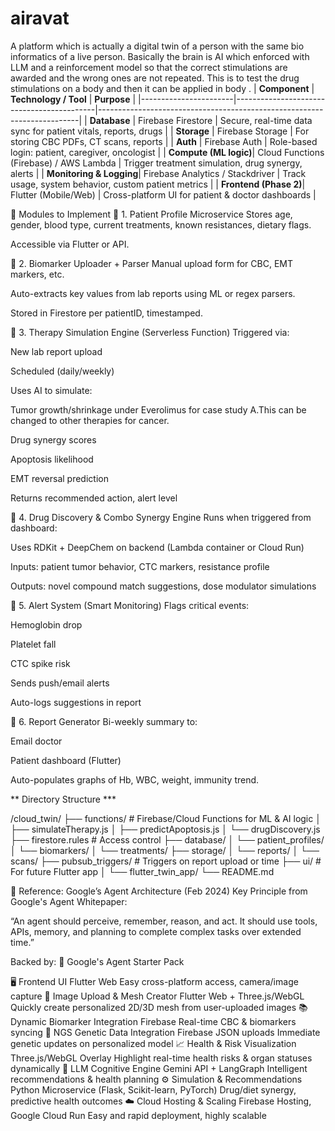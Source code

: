 # airavat
A platform which is actually a digital twin of a person with the same bio informatics of a live person. Basically the brain is AI which enforced with LLM and a reinforcement model so that the correct stimulations are awarded and the wrong ones are not repeated. This is to test the drug stimulations on a body and then it can be applied in body .
| **Component**         | **Technology / Tool**                     | **Purpose**                                                             |
|-----------------------|-------------------------------------------|-------------------------------------------------------------------------|
| **Database**          | Firebase Firestore                        | Secure, real-time data sync for patient vitals, reports, drugs         |
| **Storage**           | Firebase Storage                          | For storing CBC PDFs, CT scans, reports                                |
| **Auth**              | Firebase Auth                             | Role-based login: patient, caregiver, oncologist                       |
| **Compute (ML logic)**| Cloud Functions (Firebase) / AWS Lambda   | Trigger treatment simulation, drug synergy, alerts                     |
| **Monitoring & Logging**| Firebase Analytics / Stackdriver        | Track usage, system behavior, custom patient metrics                   |
| **Frontend (Phase 2)**| Flutter (Mobile/Web)                      | Cross-platform UI for patient & doctor dashboards                      |


🧠 Modules to Implement
🔹 1. Patient Profile Microservice
Stores age, gender, blood type, current treatments, known resistances, dietary flags.

Accessible via Flutter or API.

🔹 2. Biomarker Uploader + Parser
Manual upload form for CBC, EMT markers, etc.

Auto-extracts key values from lab reports using ML or regex parsers.

Stored in Firestore per patientID, timestamped.

🔹 3. Therapy Simulation Engine (Serverless Function)
Triggered via:

New lab report upload

Scheduled (daily/weekly)

Uses AI to simulate:

Tumor growth/shrinkage under Everolimus for case study A.This can be changed to other therapies for cancer.

Drug synergy scores

Apoptosis likelihood

EMT reversal prediction

Returns recommended action, alert level

🔹 4. Drug Discovery & Combo Synergy Engine
Runs when triggered from dashboard:

Uses RDKit + DeepChem on backend (Lambda container or Cloud Run)

Inputs: patient tumor behavior, CTC markers, resistance profile

Outputs: novel compound match suggestions, dose modulator simulations

🔹 5. Alert System (Smart Monitoring)
Flags critical events:

Hemoglobin drop

Platelet fall

CTC spike risk

Sends push/email alerts

Auto-logs suggestions in report

🔹 6. Report Generator
Bi-weekly summary to:

Email doctor

Patient dashboard (Flutter)

Auto-populates graphs of Hb, WBC, weight, immunity trend.

** Directory Structure *** 

/cloud_twin/
├── functions/                  # Firebase/Cloud Functions for ML & AI logic
│   ├── simulateTherapy.js
│   ├── predictApoptosis.js
│   └── drugDiscovery.js
├── firestore.rules             # Access control
├── database/
│   └── patient_profiles/
│   └── biomarkers/
│   └── treatments/
├── storage/
│   └── reports/
│   └── scans/
├── pubsub_triggers/            # Triggers on report upload or time
├── ui/                         # For future Flutter app
│   └── flutter_twin_app/
└── README.md

🧠 Reference: Google’s Agent Architecture (Feb 2024)
Key Principle from Google's Agent Whitepaper:

“An agent should perceive, remember, reason, and act. It should use tools, APIs, memory, and planning to complete complex tasks over extended time.”


Backed by:
🔹 Google's Agent Starter Pack

🖥️ Frontend UI	Flutter Web	Easy cross-platform access, camera/image capture
📸 Image Upload & Mesh Creator	Flutter Web + Three.js/WebGL	Quickly create personalized 2D/3D mesh from user-uploaded images
📚 Dynamic Biomarker Integration	Firebase	Real-time CBC & biomarkers syncing
🧬 NGS Genetic Data Integration	Firebase JSON uploads	Immediate genetic updates on personalized model
📈 Health & Risk Visualization	Three.js/WebGL Overlay	Highlight real-time health risks & organ statuses dynamically
🧠 LLM Cognitive Engine	Gemini API + LangGraph	Intelligent recommendations & health planning
⚙️ Simulation & Recommendations	Python Microservice (Flask, Scikit-learn, PyTorch)	Drug/diet synergy, predictive health outcomes
☁️ Cloud Hosting & Scaling	Firebase Hosting, Google Cloud Run	Easy and rapid deployment, highly scalable
